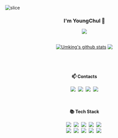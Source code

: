 
<!-- ![slice](https://capsule-render.vercel.app/api?type=waving&color=0080ff&height=200&text=Hi%20There&fontAlign=50&fontColor=FFFFFF&fontAlignY=30&desc=welcome%20my%20GitHub%20Profile&descAlign=70.&descAlignY=50) 
 -->
 
<!--  ![slice](https://capsule-render.vercel.app/api?type=waving&color=0080ff&height=200&text=Welcome%20to%20My%20GitHub%20Profile&fontColor=FFFFFF&fontAlignY=40&fontSize=50)  -->

 ![slice](https://capsule-render.vercel.app/api?type=waving&color=0080ff&height=200&text=Hi,%20There&fontColor=FFFFFF&fontAlignY=40&fontSize=40) 

  
<h3 align = "center">I'm YoungChul 👋</h3>
<p align = "center">
 <img src = "https://hits.seeyoufarm.com/api/count/incr/badge.svg?url=https%3A%2F%2Fgithub.com%2FUm-king&count_bg=%2379C83D&title_bg=%23555555&icon=&icon_color=%23E7E7E7&title=hits&edge_flat=false"/>
</p>
<br>

<div align = "center">
<a href="https://github.com/Um-king"><img align="center" src="https://github-readme-stats.vercel.app/api?username=Um-king&theme=default" alt="Umking's github stats" /></a>
<a href="https://github.com/Um-king"><img align="center" src="https://github-readme-stats.vercel.app/api/top-langs/?username=Um-king&layout=compact"/></a>
</div>

#
<br>

<!-- <a href="https://github.com/Um-king"><img align='center' src="http://mazassumnida.wtf/api/v2/generate_badge?boj=dudcjf3232"></a>-->
<!--[![Typing SVG](https://readme-typing-svg.herokuapp.com/?color=f0f6fc&lines=I'm+YoungChul👋👋&font=Redressed&size=40)](https://git.io/typing-svg)-->





<h4 align = "center">📫 Contacts </h4>
<p align = "center">
  <a href="https://umking.tistory.com/" target="_blank"><img src="https://img.shields.io/badge/Tistory%20Blog-FF5722?&style=flat-square&logo=Blogger&logoColor=white&link=https://umking.tistory.com/"/></a>&nbsp
  <a href="https://www.instagram.com/youngchulii__/"><img src="https://img.shields.io/badge/Instagram-E4405F?style=flat-square&logo=Instagram&logoColor=white&link=https://www.instagram.com/youngchulii__/"/></a>&nbsp
   <a href="https://www.facebook.com/"><img src="https://img.shields.io/badge/Facebook-1877F2?style=flat-square&logo=Facebook&logoColor=white&link=https://https://www.facebook.com"/></a>&nbsp
  <a href="mailto:dudcjf3232@gmail.com"><img src="https://img.shields.io/badge/Gmail-d14836?style=flat-square&logo=Gmail&logoColor=white&link=dudcjf3232@gmail.com"/></a>
</p>
  <br>

  

<h4 align="center">📚 Tech Stack </h4> 
<p align="center">
  <img src="https://img.shields.io/badge/C%23-239120?style=flat-square&logo=CSharp&logoColor=white"/></a>&nbsp
  <img src="https://img.shields.io/badge/Android-3DDC84?style=flat-square&logo=Android&logoColor=white"/></a>&nbsp
  <img src="https://img.shields.io/badge/HTML5-E34F26?style=flat-square&logo=HTML5&logoColor=white"/></a>&nbsp
  <img src="https://img.shields.io/badge/CSS-1572B6?style=flat-square&logo=CSS3&logoColor=white"/></a>&nbsp
  <img src="https://img.shields.io/badge/Deep Learing-F89901?style=flat-square&logo=neutralinojs&logoColor=white"/></a>&nbsp
  <br>  
  <img src="https://img.shields.io/badge/Python-3766AB?style=flat-square&logo=Python&logoColor=white"/></a>&nbsp 
  <img src="https://img.shields.io/badge/Java-007396?style=flat-square&logo=CoffeeScript&logoColor=white"/></a>&nbsp
  <img src="https://img.shields.io/badge/Javascript-ffb13b?style=flat-square&logo=javascript&logoColor=white"/></a>&nbsp 
  <img src="https://img.shields.io/badge/Node.js-339933?style=flat-square&logo=Node.js&logoColor=white"/></a>&nbsp
  <img src="https://img.shields.io/badge/Mysql-E6B91E?style=flat-square&logo=MySql&logoColor=white"/></a>&nbsp 
</p>
<br><br>



<!-- ## 커밋 내역에 대한 랭크 <a href="https://opgc.me/#/users/Um-king" target="_blank"><img src="https://api.opgc.me/githubs/users/Um-king/tag/?theme=basic" /></a> -->

<!--
**Um-king/Um-king** is a ✨ _special_ ✨ repository because its `README.md` (this file) appears on your GitHub profile.

Here are some ideas to get you started:


- 🔭 I’m currently working on ...
- 🌱 I’m currently learning ...
- 👯 I’m looking to collaborate on ...
- 🤔 I’m looking for help with ...
- 💬 Ask me about ...
- 📫 How to reach me: ...
- 😄 Pronouns: ...
- ⚡ Fun fact: ...
-->
